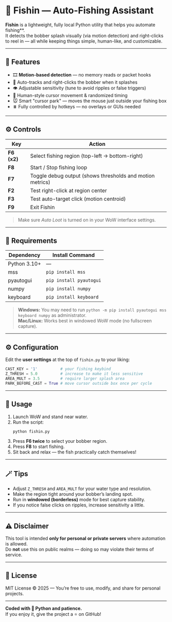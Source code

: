 # 🎣 Fishin — Auto-Fishing Assistant

**Fishin** is a lightweight, fully local Python utility that helps you automate fishing**.  
It detects the bobber splash visually (via motion detection) and right-clicks to reel in — all while keeping things simple, human-like, and customizable.

---

## 🧠 Features

- 🎞️ **Motion-based detection** — no memory reads or packet hooks
- 🧩 Auto-tracks and right-clicks the bobber when it splashes
- 👁️ Adjustable sensitivity (tune to avoid ripples or false triggers)
- 🧍 Human-style cursor movement & randomized timing
- 🐭 Smart "cursor park" — moves the mouse just outside your fishing box
- ⏸️ Fully controlled by hotkeys — no overlays or GUIs needed

---

## ⚙️ Controls

| Key | Action |
|-----|---------|
| **F6 (x2)** | Select fishing region (top-left → bottom-right) |
| **F8** | Start / Stop fishing loop |
| **F7** | Toggle debug output (shows thresholds and motion metrics) |
| **F2** | Test right-click at region center |
| **F3** | Test auto-target click (motion centroid) |
| **F9** | Exit Fishin |

> Make sure *Auto Loot* is turned on in your WoW interface settings.

---

## 🧰 Requirements

| Dependency | Install Command |
|-------------|----------------|
| Python 3.10+ | — |
| mss | `pip install mss` |
| pyautogui | `pip install pyautogui` |
| numpy | `pip install numpy` |
| keyboard | `pip install keyboard` |

> **Windows:** You may need to run `python -m pip install pyautogui mss keyboard numpy` as administrator.  
> **Mac/Linux:** Works best in windowed WoW mode (no fullscreen capture).

---

## ⚙️ Configuration

Edit the **user settings** at the top of `fishin.py` to your liking:

```python
CAST_KEY = '1'          # your fishing keybind
Z_THRESH = 5.0          # increase to make it less sensitive
AREA_MULT = 3.5         # require larger splash area
PARK_BEFORE_CAST = True # move cursor outside box once per cycle
```

---

## 🧭 Usage

1. Launch WoW and stand near water.
2. Run the script:  
   ```bash
   python fishin.py
   ```
3. Press **F6 twice** to select your bobber region.
4. Press **F8** to start fishing.
5. Sit back and relax — the fish practically catch themselves!

---

## 🪄 Tips

- Adjust `Z_THRESH` and `AREA_MULT` for your water type and resolution.  
- Make the region tight around your bobber’s landing spot.  
- Run in **windowed (borderless)** mode for best capture stability.  
- If you notice false clicks on ripples, increase sensitivity a little.

---

## ⚠️ Disclaimer

This tool is intended **only for personal or private servers** where automation is allowed.  
Do **not** use this on public realms — doing so may violate their terms of service.

---

## 📜 License

MIT License © 2025 — You’re free to use, modify, and share for personal projects.

---

**Coded with 🐍 Python and patience.**  
If you enjoy it, give the project a ⭐ on GitHub!
